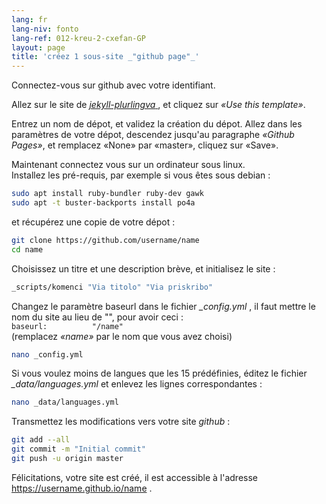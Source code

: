 ```yaml
---
lang: fr
lang-niv: fonto
lang-ref: 012-kreu-2-cxefan-GP
layout: page
title: 'créez 1 sous-site _"github page"_'
---
```


Connectez-vous sur github avec votre identifiant.  

Allez sur le site de [ _jekyll-plurlingva_ ](https://github.com/jmichault/jekyll-plurlingva), et cliquez sur _«Use this template»_.

Entrez un nom de dépot, et validez la création du dépot.
Allez dans les paramètres de votre dépot, descendez jusqu'au paragraphe _«Github Pages»_, et remplacez «None» par «master», cliquez sur «Save».

Maintenant connectez vous sur un ordinateur sous linux.  
Installez les pré-requis, par exemple si vous êtes sous debian :
```bash
sudo apt install ruby-bundler ruby-dev gawk
sudo apt -t buster-backports install po4a
```

et récupérez une copie de votre dépot :
```bash
git clone https://github.com/username/name
cd name
```

Choisissez un titre et une description brève, et initialisez le site :
```bash
_scripts/komenci "Via titolo" "Via priskribo"
```

Changez le paramètre baseurl dans le fichier _\_config.yml_ , il faut mettre le nom du site au lieu de "", pour avoir ceci :  
    `baseurl:          "/name"`  
    (remplacez _«name»_ par le nom que vous avez choisi)
```bash
nano _config.yml
```

Si vous voulez moins de langues que les 15 prédéfinies, éditez le fichier _\_data/languages.yml_ et enlevez les lignes correspondantes :
```bash
nano _data/languages.yml
```

Transmettez les modifications vers votre site _github_ :
```bash
git add --all
git commit -m "Initial commit"
git push -u origin master
```

Félicitations, votre site est créé, il est accessible à l'adresse https://username.github.io/name .

